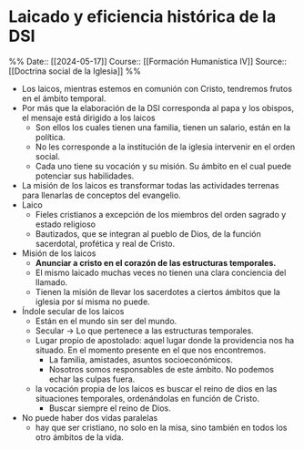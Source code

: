 # Laicado y eficiencia histórica de la DSI

%%
Date:: [[2024-05-17]]
Course:: [[Formación Humanística IV]]
Source:: [[Doctrina social de la Iglesia]]
%%

- Los laicos, mientras estemos en comunión con Cristo, tendremos frutos en el ámbito temporal.
- Por más que la elaboración de la DSI corresponda al papa y los obispos, el mensaje está dirigido a los laicos
	- Son ellos los cuales tienen una familia, tienen un salario, están en la política.
	- No les corresponde a la institución de la iglesia intervenir en el orden social.
	- Cada uno tiene su vocación y su misión. Su ámbito en el cual puede potenciar sus habilidades. 
- La misión de los laicos es transformar todas las actividades terrenas para llenarlas de conceptos del evangelio.
- Laico
	- Fieles cristianos a excepción de los miembros del orden sagrado y estado religioso
	- Bautizados, que se integran al pueblo de Dios, de la función sacerdotal, profética y real de Cristo.
- Misión de los laicos
	- **Anunciar a cristo en el corazón de las estructuras temporales.**
	- El mismo laicado muchas veces no tienen una clara conciencia del llamado.
	- Tienen la misión de llevar los sacerdotes a ciertos ámbitos que la iglesia por sí misma no puede.
- Índole secular de los laicos
	- Están en el mundo sin ser del mundo.
	- Secular -> Lo que pertenece a las estructuras temporales. 
	- Lugar propio de apostolado: aquel lugar donde la providencia nos ha situado. En el momento presente en el que nos encontremos.
		- La familia, amistades, asuntos socioeconómicos.
		- Nosotros somos responsables de este ámbito. No podemos echar las culpas fuera.
	- la vocación propia de los laicos es buscar el reino de dios en las situaciones temporales, ordenándolas en función de Cristo.
		- Buscar siempre el reino de Dios.
- No puede haber dos vidas paralelas
	- hay que ser cristiano, no solo en la misa, sino también en todos los otro ámbitos de la vida.





